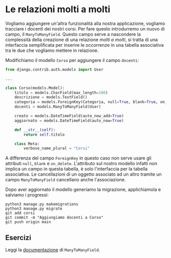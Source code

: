 # Le relazioni molti a molti

Vogliamo aggiungere un'altra funzionalità alla nostra applicazione, vogliamo tracciare i docenti dei
nostri corsi. Per fare questo introdurremo un nuovo di campo, il `ManyToManyField`. Questo campo serve
a nascondere la complessità della creazione di una relazione *molti a molti*, si tratta di una
interfaccia semplificata per inserire le occorrenze in una tabella associativa tra le due che vogliamo
mettere in relazione.

Modifichiamo il modello `Corso` per aggiungere il campo `docenti`:

```python
from django.contrib.auth.models import User

...

class Corso(models.Model):
    titolo = models.CharField(max_length=100)
    descrizione = models.TextField()
    categoria = models.ForeignKey(Categoria, null=True, blank=True, on_delete=models.PROTECT)
    docenti = models.ManyToManyField(User)

    creato = models.DateTimeField(auto_now_add=True)
    aggiornato = models.DateTimeField(auto_now=True)

    def __str__(self):
        return self.titolo

    class Meta:
        verbose_name_plural = "Corsi"
```

A differenza del campo `ForeignKey` in questo caso non serve usare gli attributi `null`, `blank` e
`on_delete`. L'attributo sul nostro modello infatti non implica un campo in questa tabella, è solo
l'interfaccia per la tabella associativa. Le cancellazioni di un oggetto associato ad un altro tramite
un campo `ManyToManyField` cancellano anche l'associazione.

Dopo aver aggiornato il modello generiamo la migrazione, applichiamola e salviamo i progressi:

```shell
python3 manage.py makemigrations
python3 manage.py migrate
git add corsi
git commit -m "Aggiungiamo docenti a Corso"
git push origin main
```

## Esercizi

Leggi la [documentazione](https://docs.djangoproject.com/en/3.2/ref/models/fields/#django.db.models.ManyToManyField) di `ManyToManyField`.
